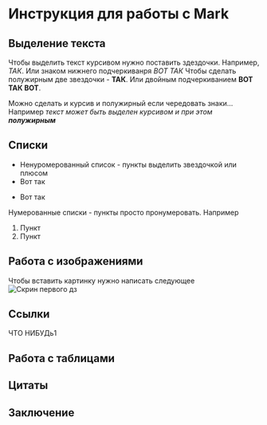 # Инструкция для работы с Mark

## Выделение текста

Чтобы выделить текст курсивом нужно поставить здездочки. Например, *ТАК*. Или знаком нижнего подчеркиванря _ВОТ ТАК_
Чтобы сделать полужирным две звездочки - **ТАК**. Или двойным подчеркиванием __ВОТ ТАК ВОТ__.

Можно сделать и курсив и полужирный если чередовать знаки... Например _текст может быть выделен курсивом и при этом **полужирным**_


## Списки

* Ненуромерованный список - пункты выделить звездочкой или плюсом
* Вот так 
+ Вот так

Нумерованные списки - пункты просто пронумеровать. Например 
1. Пункт 
2. Пункт 

##  Работа с изображениями

Чтобы вставить картинку нужно написать следующее 
![Скрин первого дз](lesson2.png)

## Ссылки
ЧТО НИБУДь1
## Работа с таблицами 

## Цитаты 

## Заключение 
